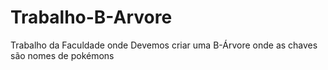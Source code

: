 # Trabalho-B-Arvore
Trabalho da Faculdade onde Devemos criar uma B-Árvore onde as chaves são nomes de pokémons

